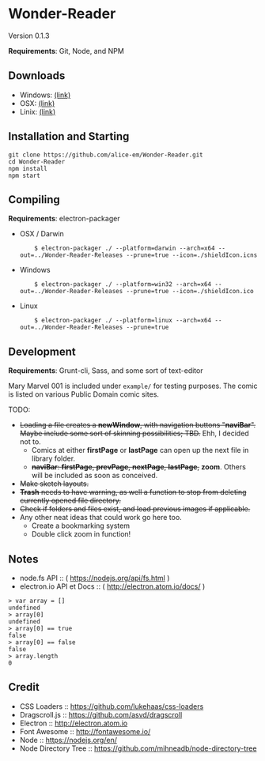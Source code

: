 # Wonder-Reader

Version 0.1.3

__Requirements__: Git, Node, and NPM

## Downloads

* Windows: [(link)](https://github.com/alice-em/Wonder-Reader-Releases/blob/master/Wonder-Reader-win32-x64.zip)
* OSX: [(link)](https://github.com/alice-em/Wonder-Reader-Releases/blob/master/Wonder-Reader-darwin-x64.zip)
* Linix: [(link)](https://github.com/alice-em/Wonder-Reader-Releases/blob/master/Wonder-Reader-linux-x64.zip)

## Installation and Starting

```shell
git clone https://github.com/alice-em/Wonder-Reader.git
cd Wonder-Reader
npm install
npm start
```

## Compiling
__Requirements__: electron-packager

* OSX / Darwin

		  $ electron-packager ./ --platform=darwin --arch=x64 --out=../Wonder-Reader-Releases --prune=true --icon=./shieldIcon.icns

* Windows

		  $ electron-packager ./ --platform=win32 --arch=x64 --out=../Wonder-Reader-Releases --prune=true --icon=./shieldIcon.ico

* Linux

		  $ electron-packager ./ --platform=linux --arch=x64 --out=../Wonder-Reader-Releases --prune=true

## Development
__Requirements__: Grunt-cli, Sass, and some sort of text-editor

Mary Marvel 001 is included under `example/` for testing purposes. The comic is listed on various Public Domain comic sites.

TODO:
* ~~Loading a file creates a __newWindow__, with navigation buttons "__naviBar__".  Maybe include some sort of skinning possibilities; TBD.~~ Ehh, I decided not to.
	* Comics at either __firstPage__ or __lastPage__ can open up the next file in library folder.
	* ~~__naviBar__: __firstPage__, __prevPage__, __nextPage__, __lastPage__,~~ __zoom__. Others will be included as soon as conceived.
* ~~Make sketch layouts.~~
* ~~__Trash__ needs to have warning, as well a function to stop from deleting currently opened file directory.~~
* ~~Check if folders and files exist, and load previous images if applicable.~~
* Any other neat ideas that could work go here too.
	* Create a bookmarking system
	* Double click zoom in function!

## Notes
* node.fs API :: ( https://nodejs.org/api/fs.html )
* electron.io API et Docs :: ( http://electron.atom.io/docs/ )

```
> var array = []
undefined
> array[0]
undefined
> array[0] == true
false
> array[0] == false
false
> array.length
0
```

## Credit

* CSS Loaders :: https://github.com/lukehaas/css-loaders
* Dragscroll.js :: https://github.com/asvd/dragscroll
* Electron :: http://electron.atom.io
* Font Awesome :: http://fontawesome.io/
* Node :: https://nodejs.org/en/
* Node Directory Tree :: https://github.com/mihneadb/node-directory-tree
